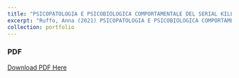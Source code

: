 ```yaml
---
title: "PSICOPATOLOGIA E PSICOBIOLOGICA COMPORTAMENTALE DEL SERIAL KILLER"
excerpt: "Ruffo, Anna (2021) PSICOPATOLOGIA E PSICOBIOLOGICA COMPORTAMENTALE DEL SERIAL KILLER."
collection: portfolio
---
```

### PDF
[Download PDF Here](https://famosi.github.io/files/tesituni.pdf)
